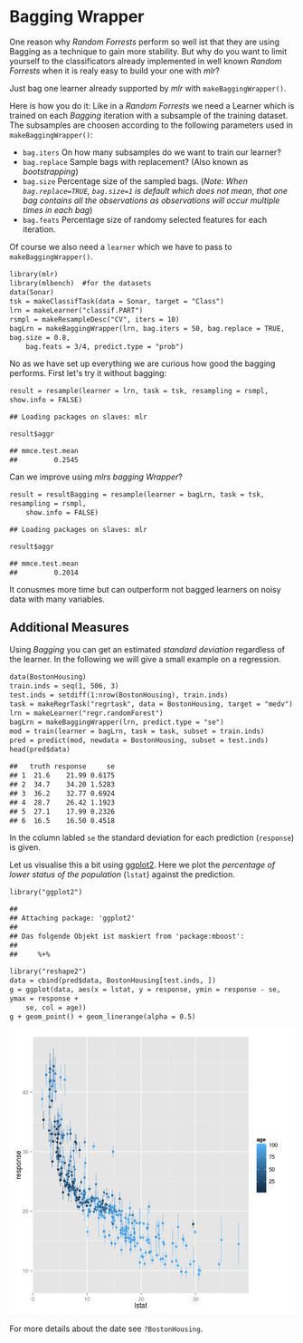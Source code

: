 


Bagging Wrapper
========================================================

One reason why *Random Forrests* perform so well ist that they are using Bagging as a technique to gain more stability.
But why do you want to limit yourself to the classificators already implemented in well known *Random Forrests* when it is realy easy to build your one with *mlr*?

Just bag one learner already supported by *mlr* with `makeBaggingWrapper()`.

Here is how you do it:
Like in a *Random Forrests* we need a Learner which is trained on each *Bagging* iteration with a subsample of the training dataset.
The subsamples are choosen according to the following parameters used in `makeBaggingWrapper()`:
* `bag.iters` On how many subsamples do we want to train our learner?
* `bag.replace` Sample bags with replacement? (Also known as *bootstrapping*)
* `bag.size` Percentage size of the sampled bags. (*Note: When `bag.replace=TRUE`, `bag.size=1` is default which does not mean, that one bag contains all the observations as observations will occur multiple times in each bag*)
* `bag.feats` Percentage size of randomy selected features for each iteration. 

Of course we also need a `learner` which we have to pass to `makeBaggingWrapper()`.


```splus
library(mlr)
library(mlbench)  #for the datasets
data(Sonar)
tsk = makeClassifTask(data = Sonar, target = "Class")
lrn = makeLearner("classif.PART")
rsmpl = makeResampleDesc("CV", iters = 10)
bagLrn = makeBaggingWrapper(lrn, bag.iters = 50, bag.replace = TRUE, bag.size = 0.8, 
    bag.feats = 3/4, predict.type = "prob")
```

No as we have set up everything we are curious how good the bagging performs.
First let's try it without bagging:

```splus
result = resample(learner = lrn, task = tsk, resampling = rsmpl, show.info = FALSE)
```

```
## Loading packages on slaves: mlr
```

```splus
result$aggr
```

```
## mmce.test.mean 
##         0.2545
```

Can we improve using *mlrs bagging Wrapper*?

```splus
result = resultBagging = resample(learner = bagLrn, task = tsk, resampling = rsmpl, 
    show.info = FALSE)
```

```
## Loading packages on slaves: mlr
```

```splus
result$aggr
```

```
## mmce.test.mean 
##         0.2014
```

It conusmes more time but can outperform not bagged learners on noisy data with many variables.



Additional Measures
-------------------
Using *Bagging* you can get an estimated *standard deviation* regardless of the learner.
In the following we will give a small example on a regression.


```splus
data(BostonHousing)
train.inds = seq(1, 506, 3)
test.inds = setdiff(1:nrow(BostonHousing), train.inds)
task = makeRegrTask("regrtask", data = BostonHousing, target = "medv")
lrn = makeLearner("regr.randomForest")
bagLrn = makeBaggingWrapper(lrn, predict.type = "se")
mod = train(learner = bagLrn, task = task, subset = train.inds)
pred = predict(mod, newdata = BostonHousing, subset = test.inds)
head(pred$data)
```

```
##   truth response     se
## 1  21.6    21.99 0.6175
## 2  34.7    34.20 1.5283
## 3  36.2    32.77 0.6924
## 4  28.7    26.42 1.1923
## 5  27.1    17.99 0.2326
## 6  16.5    16.50 0.4518
```

In the column labled `se` the standard deviation for each prediction (`response`) is given.

Let us visualise this a bit using [ggplot2](http://ggplot2.org/).
Here we plot the *percentage of lower status of the population* (`lstat`) against the prediction.

```splus
library("ggplot2")
```

```
## 
## Attaching package: 'ggplot2'
## 
## Das folgende Objekt ist maskiert from 'package:mboost':
## 
##     %+%
```

```splus
library("reshape2")
data = cbind(pred$data, BostonHousing[test.inds, ])
g = ggplot(data, aes(x = lstat, y = response, ymin = response - se, ymax = response + 
    se, col = age))
g + geom_point() + geom_linerange(alpha = 0.5)
```

![plot of chunk makeBaggingWrapper_regressionPlot](figs/makeBaggingWrapper/makeBaggingWrapper_regressionPlot.png) 

For more details about the date see `?BostonHousing`.

